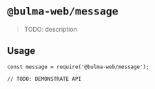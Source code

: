 # `@bulma-web/message`

> TODO: description

## Usage

```
const message = require('@bulma-web/message');

// TODO: DEMONSTRATE API
```
